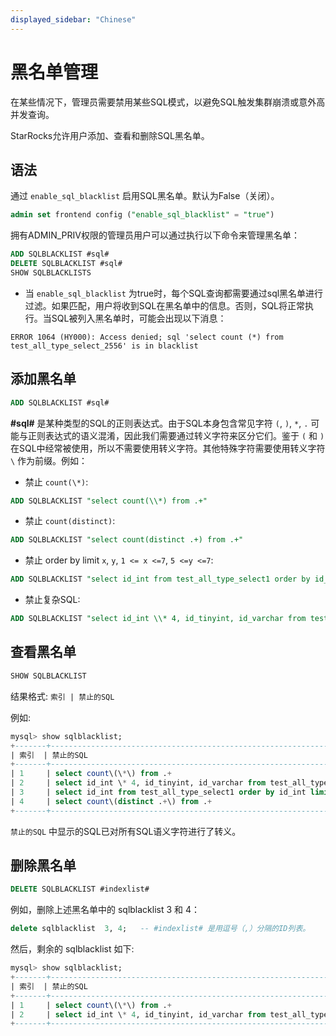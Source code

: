 ```yaml
---
displayed_sidebar: "Chinese"
---
```


# 黑名单管理

在某些情况下，管理员需要禁用某些SQL模式，以避免SQL触发集群崩溃或意外高并发查询。

StarRocks允许用户添加、查看和删除SQL黑名单。

## 语法

通过 `enable_sql_blacklist` 启用SQL黑名单。默认为False（关闭）。

~~~sql
admin set frontend config ("enable_sql_blacklist" = "true")
~~~

拥有ADMIN_PRIV权限的管理员用户可以通过执行以下命令来管理黑名单：

~~~sql
ADD SQLBLACKLIST #sql# 
DELETE SQLBLACKLIST #sql# 
SHOW SQLBLACKLISTS  
~~~

* 当 `enable_sql_blacklist` 为true时，每个SQL查询都需要通过sql黑名单进行过滤。如果匹配，用户将收到SQL在黑名单中的信息。否则，SQL将正常执行。当SQL被列入黑名单时，可能会出现以下消息：

`ERROR 1064 (HY000): Access denied; sql 'select count (*) from test_all_type_select_2556' is in blacklist`

## 添加黑名单

~~~sql
ADD SQLBLACKLIST #sql#
~~~

**#sql#** 是某种类型的SQL的正则表达式。由于SQL本身包含常见字符 `(`, `)`, `*`, `.` 可能与正则表达式的语义混淆，因此我们需要通过转义字符来区分它们。鉴于 `(` 和 `)` 在SQL中经常被使用，所以不需要使用转义字符。其他特殊字符需要使用转义字符 `\` 作为前缀。例如：

* 禁止 `count(\*)`:

~~~sql
ADD SQLBLACKLIST "select count(\\*) from .+"
~~~

* 禁止 `count(distinct)`:

~~~sql
ADD SQLBLACKLIST "select count(distinct .+) from .+"
~~~

* 禁止 order by limit `x`, `y`, `1 <= x <=7`, `5 <=y <=7`:

~~~sql
ADD SQLBLACKLIST "select id_int from test_all_type_select1 order by id_int limit [1-7], [5-7]"
~~~

* 禁止复杂SQL:

~~~sql
ADD SQLBLACKLIST "select id_int \\* 4, id_tinyint, id_varchar from test_all_type_nullable except select id_int, id_tinyint, id_varchar from test_basic except select (id_int \\* 9 \\- 8) \\/ 2, id_tinyint, id_varchar from test_all_type_nullable2 except select id_int, id_tinyint, id_varchar from test_basic_nullable"
~~~

## 查看黑名单

~~~sql
SHOW SQLBLACKLIST
~~~

结果格式: `索引 | 禁止的SQL`

例如:

~~~sql
mysql> show sqlblacklist;
+-------+--------------------------------------------------------------------------------------------------------------------------------------------------------------------------------------------------------------------------------------------------------------------------------------------------------+
| 索引  | 禁止的SQL                                                                                                                                                                                                                                                                                            |
+-------+--------------------------------------------------------------------------------------------------------------------------------------------------------------------------------------------------------------------------------------------------------------------------------------------------------+
| 1     | select count\(\*\) from .+                                                                                                                                                                                                                                                                             |
| 2     | select id_int \* 4, id_tinyint, id_varchar from test_all_type_nullable except select id_int, id_tinyint, id_varchar from test_basic except select \(id_int \* 9 \- 8\) \/ 2, id_tinyint, id_varchar from test_all_type_nullable2 except select id_int, id_tinyint, id_varchar from test_basic_nullable |
| 3     | select id_int from test_all_type_select1 order by id_int limit [1-7], [5-7]                                                                                                                                                                                                                            |
| 4     | select count\(distinct .+\) from .+                                                                                                                                                                                                                                                                    |
+-------+--------------------------------------------------------------------------------------------------------------------------------------------------------------------------------------------------------------------------------------------------------------------------------------------------------+

~~~

`禁止的SQL` 中显示的SQL已对所有SQL语义字符进行了转义。

## 删除黑名单

~~~sql
DELETE SQLBLACKLIST #indexlist#
~~~

例如，删除上述黑名单中的 sqlblacklist 3 和 4：

~~~sql
delete sqlblacklist  3, 4;   -- #indexlist# 是用逗号（,）分隔的ID列表。
~~~

然后，剩余的 sqlblacklist 如下:

~~~sql
mysql> show sqlblacklist;
+-------+--------------------------------------------------------------------------------------------------------------------------------------------------------------------------------------------------------------------------------------------------------------------------------------------------------+
| 索引  | 禁止的SQL                                                                                                                                                                                                                                                                                            |
+-------+--------------------------------------------------------------------------------------------------------------------------------------------------------------------------------------------------------------------------------------------------------------------------------------------------------+
| 1     | select count\(\*\) from .+                                                                                                                                                                                                                                                                             |
| 2     | select id_int \* 4, id_tinyint, id_varchar from test_all_type_nullable except select id_int, id_tinyint, id_varchar from test_basic except select \(id_int \* 9 \- 8\) \/ 2, id_tinyint, id_varchar from test_all_type_nullable2 except select id_int, id_tinyint, id_varchar from test_basic_nullable |
+-------+--------------------------------------------------------------------------------------------------------------------------------------------------------------------------------------------------------------------------------------------------------------------------------------------------------+

~~~
